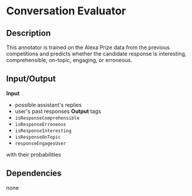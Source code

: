 # Conversation Evaluator

## Description
This annotator is trained on the Alexa Prize data from the previous competitions and predicts whether the candidate response is interesting, comprehensible, on-topic, engaging, or erroneous.

## Input/Output

**Input**
- possible assistant's replies
- user's past responses 
**Output**
tags 
- `isResponseComprehensible`
- `isResponseErroneous`
- `isResponseInteresting`
- `isResponseOnTopic`
- `responseEngagesUser`

with their probabilities

## Dependencies
none
